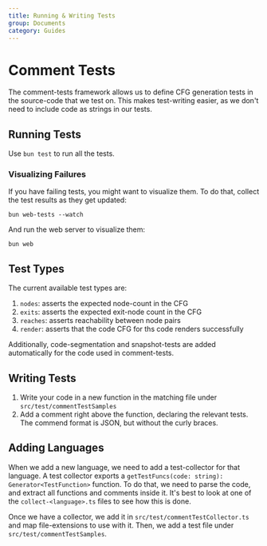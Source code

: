 ```yaml
---
title: Running & Writing Tests
group: Documents
category: Guides
---
```


# Comment Tests

The comment-tests framework allows us to define CFG generation tests in the source-code that we test on.
This makes test-writing easier, as we don't need to include code as strings in our tests.

## Running Tests

Use `bun test` to run all the tests.

### Visualizing Failures

If you have failing tests, you might want to visualize them.
To do that, collect the test results as they get updated:

```shell
bun web-tests --watch
```

And run the web server to visualize them:

```shell
bun web
```

## Test Types

The current available test types are:

1. `nodes`: asserts the expected node-count in the CFG
2. `exits`: asserts the expected exit-node count in the CFG
3. `reaches`: asserts reachability between node pairs
4. `render`: asserts that the code CFG for ths code renders successfully

Additionally, code-segmentation and snapshot-tests are added automatically for the code used in comment-tests.

## Writing Tests

1. Write your code in a new function in the matching file under `src/test/commentTestSamples`
2. Add a comment right above the function, declaring the relevant tests.
   The commend format is JSON, but without the curly braces.

## Adding Languages

When we add a new language, we need to add a test-collector for that language.
A test collector exports a `getTestFuncs(code: string): Generator<TestFunction>` function.
To do that, we need to parse the code, and extract all functions and comments inside it.
It's best to look at one of the `collect-<language>.ts` files to see how this is done.

Once we have a collector, we add it in `src/test/commentTestCollector.ts` and map file-extensions to use with it.
Then, we add a test file under `src/test/commentTestSamples`.
